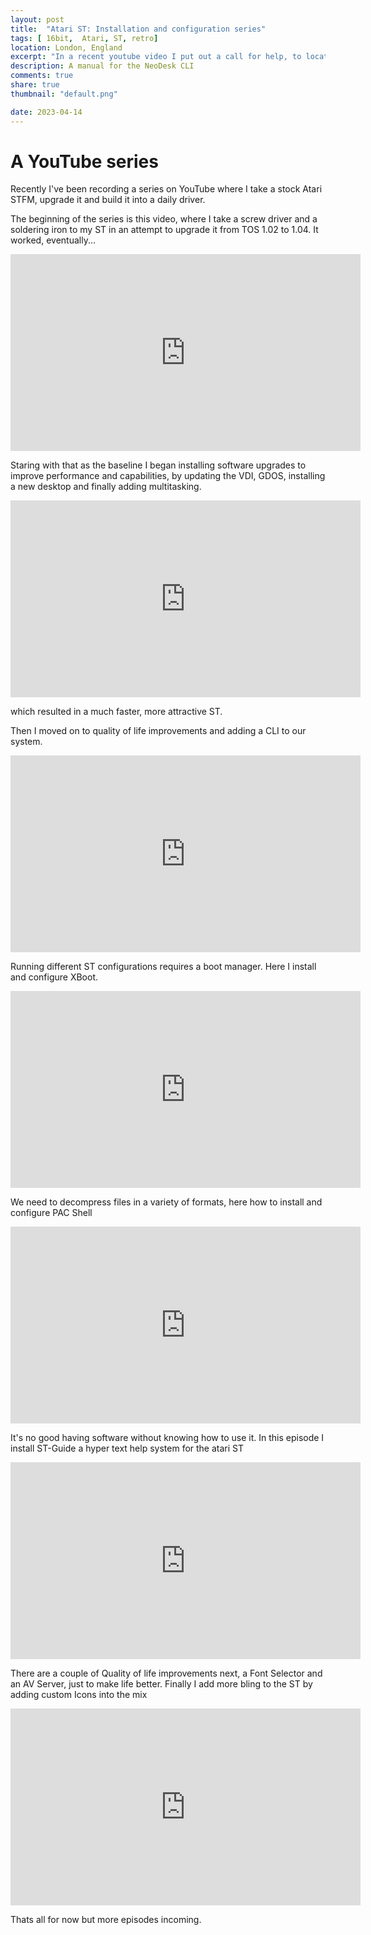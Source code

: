 ```yaml
---
layout: post
title:  "Atari ST: Installation and configuration series"
tags: [ 16bit,  Atari, ST, retro]
location: London, England
excerpt: "In a recent youtube video I put out a call for help, to locate a copy of the manual for the Atari ST app, NeoDesc CLI."
description: A manual for the NeoDesk CLI
comments: true
share: true
thumbnail: "default.png"

date: 2023-04-14
---
```


# A YouTube series

Recently I've been recording a series on YouTube where I take a stock Atari STFM, upgrade it and build it into a daily driver.

The beginning of the series is this video, where I take a screw driver and a soldering iron to my ST in an attempt to upgrade it from TOS 1.02 to 1.04. It worked, eventually...

<iframe width="560" height="315" src="https://www.youtube.com/embed/2GJyBVxgKpQ" title="YouTube video player" frameborder="0" allow="accelerometer; autoplay; clipboard-write; encrypted-media; gyroscope; picture-in-picture; web-share" allowfullscreen></iframe>


Staring with that as the baseline I began installing software upgrades to improve performance and capabilities, by updating the VDI, GDOS, installing a new desktop and finally adding multitasking.

<iframe width="560" height="315" src="https://www.youtube.com/embed/WLyK9nhnptA" title="YouTube video player" frameborder="0" allow="accelerometer; autoplay; clipboard-write; encrypted-media; gyroscope; picture-in-picture; web-share" allowfullscreen></iframe>

which resulted in a much faster, more attractive ST.

Then I moved on to quality of life improvements and adding a CLI to our system.

<iframe width="560" height="315" src="https://www.youtube.com/embed/-PMGnu_MPJc" title="YouTube video player" frameborder="0" allow="accelerometer; autoplay; clipboard-write; encrypted-media; gyroscope; picture-in-picture; web-share" allowfullscreen></iframe>

Running different ST configurations requires a boot manager. Here I install and configure XBoot.


<iframe width="560" height="315" src="https://www.youtube.com/embed/bIsZyks0kPc" title="YouTube video player" frameborder="0" allow="accelerometer; autoplay; clipboard-write; encrypted-media; gyroscope; picture-in-picture; web-share" allowfullscreen></iframe>


We need to decompress files in a variety of formats, here how to install and configure PAC Shell

<iframe width="560" height="315" src="https://www.youtube.com/embed/skrYTKl8EyQ" title="YouTube video player" frameborder="0" allow="accelerometer; autoplay; clipboard-write; encrypted-media; gyroscope; picture-in-picture; web-share" allowfullscreen></iframe>


It's no good having software without knowing how to use it. In this episode I install ST-Guide a hyper text help system for the atari ST

<iframe width="560" height="315" src="https://www.youtube.com/embed/xrkXTFx5hGY" title="YouTube video player" frameborder="0" allow="accelerometer; autoplay; clipboard-write; encrypted-media; gyroscope; picture-in-picture; web-share" allowfullscreen></iframe>


There are a couple of Quality of life improvements next, a Font Selector and an AV Server, just to make life better. Finally I add
more bling to the ST by adding custom Icons into the mix

<iframe width="560" height="315" src="https://www.youtube.com/embed/8_05R2MSBd0" title="YouTube video player" frameborder="0" allow="accelerometer; autoplay; clipboard-write; encrypted-media; gyroscope; picture-in-picture; web-share" allowfullscreen></iframe>



Thats all for now but more episodes incoming.



